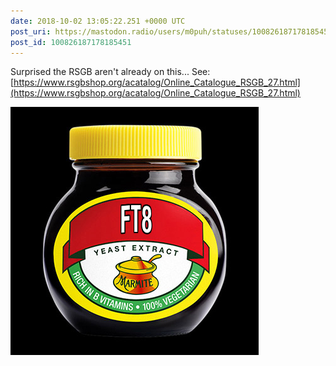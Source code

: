 ```yaml
---
date: 2018-10-02 13:05:22.251 +0000 UTC
post_uri: https://mastodon.radio/users/m0puh/statuses/100826187178185451
post_id: 100826187178185451
---
```

Surprised the RSGB aren't already on this... See: [https://www.rsgbshop.org/acatalog/Online_Catalogue_RSGB_27.html](https://www.rsgbshop.org/acatalog/Online_Catalogue_RSGB_27.html)


![](5704.png)

